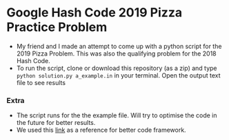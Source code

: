 # Google Hash Code 2019 Pizza Practice Problem

* My friend and I made an attempt to come up with a python script for the 2019 Pizza Problem. This was also the qualifying problem for the 2018 Hash Code.
* To run the script, clone or download this repository (as a zip) and type ``` python solution.py a_example.in ``` in your terminal. Open the output text file to see results

### Extra
* The script runs for the the example file. Will try to optimise the code in the future for better results.
* We used this [link](https://youtu.be/TVk4C-MU8no) as a reference for better code framework. 
